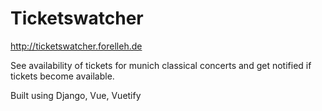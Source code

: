 # Ticketswatcher

http://ticketswatcher.forelleh.de

See availability of tickets for munich classical concerts and get notified if tickets become available.

Built using Django, Vue, Vuetify
